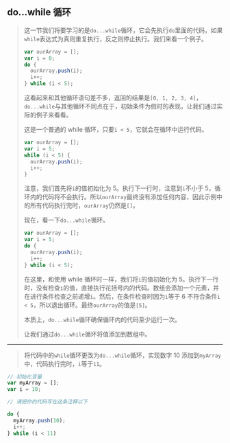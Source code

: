 ## do...while 循环

> 这一节我们将要学习的是`do...while`循环，它会先执行`do`里面的代码，如果`while`表达式为真则重复执行，反之则停止执行。我们来看一个例子。
>
> ```js
> var ourArray = [];
> var i = 0;
> do {
>   ourArray.push(i);
>   i++;
> } while (i < 5);
> ```
>
> 这看起来和其他循环语句差不多，返回的结果是`[0, 1, 2, 3, 4]`，`do...while`与其他循环不同点在于，初始条件为假时的表现，让我们通过实际的例子来看看。
>
> 这是一个普通的 while 循环，只要`i < 5`，它就会在循环中运行代码。
>
> ```js
> var ourArray = []; 
> var i = 5;
> while (i < 5) {
>   ourArray.push(i);
>   i++;
> }
> ```
>
> 注意，我们首先将`i`的值初始化为 5。执行下一行时，注意到`i`不小于 5，循环内的代码将不会执行。所以`ourArray`最终没有添加任何内容，因此示例中的所有代码执行完时，`ourArray`仍然是`[]`。
>
> 现在，看一下`do...while`循环。
>
> ```js
> var ourArray = []; 
> var i = 5;
> do {
>   ourArray.push(i);
>   i++;
> } while (i < 5);
> ```
>
> 在这里，和使用 while 循环时一样，我们将`i`的值初始化为 5。执行下一行时，没有检查`i`的值，直接执行花括号内的代码。数组会添加一个元素，并在进行条件检查之前递增`i`。然后，在条件检查时因为`i`等于 6 不符合条件`i < 5`，所以退出循环。最终`ourArray`的值是`[5]`。
>
> 本质上，`do...while`循环确保循环内的代码至少运行一次。
>
> 让我们通过`do...while`循环将值添加到数组中。

---

> 将代码中的`while`循环更改为`do...while`循环，实现数字 10 添加到`myArray`中，代码执行完时，`i`等于`11`。

```js
// 初始化变量
var myArray = [];
var i = 10;

// 请把你的代码写在这条注释以下

do {
  myArray.push(10);
  i++;
} while (i < 11)

```

